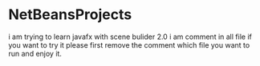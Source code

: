 # NetBeansProjects
i am trying to learn javafx with scene bulider 2.0 
i am comment in all file if you want to try it please first remove the comment which file you want to run and enjoy it.
